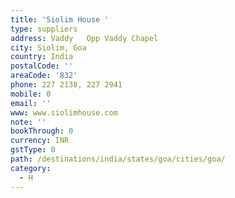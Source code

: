 ```yaml
---
title: 'Siolim House '
type: suppliers
address: Vaddy   Opp Vaddy Chapel
city: Siolim, Goa
country: India
postalCode: ''
areaCode: '832'
phone: 227 2138, 227 2941
mobile: 0
email: ''
www: www.siolimhouse.com
note: ''
bookThrough: 0
currency: INR
gstType: 0
path: /destinations/india/states/goa/cities/goa/
category:
  - H
---
```


